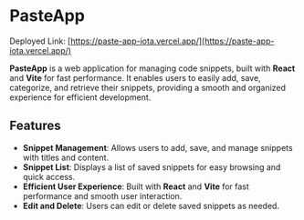 # PasteApp
Deployed Link: [https://paste-app-iota.vercel.app/](https://paste-app-iota.vercel.app/)

**PasteApp** is a web application for managing code snippets, built with **React** and **Vite** for fast performance. It enables users to easily add, save, categorize, and retrieve their snippets, providing a smooth and organized experience for efficient development.

## Features
- **Snippet Management**: Allows users to add, save, and manage snippets with titles and content.
- **Snippet List**: Displays a list of saved snippets for easy browsing and quick access.
- **Efficient User Experience**: Built with **React** and **Vite** for fast performance and smooth user interaction.
- **Edit and Delete**: Users can edit or delete saved snippets as needed.

 
 
